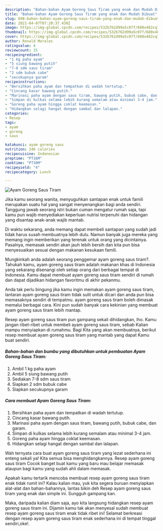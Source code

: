 ```yaml
---
description: "Bahan-bahan Ayam Goreng Saus Tiram yang enak dan Mudah Dibuat"
title: "Bahan-bahan Ayam Goreng Saus Tiram yang enak dan Mudah Dibuat"
slug: 698-bahan-bahan-ayam-goreng-saus-tiram-yang-enak-dan-mudah-dibuat
date: 2021-04-07T07:20:37.430Z
image: https://img-global.cpcdn.com/recipes/532b762d99a5c07f/680x482cq70/ayam-goreng-saus-tiram-foto-resep-utama.jpg
thumbnail: https://img-global.cpcdn.com/recipes/532b762d99a5c07f/680x482cq70/ayam-goreng-saus-tiram-foto-resep-utama.jpg
cover: https://img-global.cpcdn.com/recipes/532b762d99a5c07f/680x482cq70/ayam-goreng-saus-tiram-foto-resep-utama.jpg
author: Ronald Morales
ratingvalue: 4
reviewcount: 15
recipeingredient:
- "1 kg paha ayam"
- "5 siung bawang putih"
- "7-8 sdm saus tiram"
- "2 sdm bubuk cabe"
- "secukupnya garam"
recipeinstructions:
- "Bersihkan paha ayam dan tempatkan di wadah tertutup."
- "Cincang kasar bawang putih."
- "Marinasi paha ayam dengan saus tiram, bawang putih, bubuk cabe, dan garam."
- "Simpan di kulkas selama lebih kurang semalam atau minimal 3-4 jam."
- "Goreng paha ayam hingga coklat keemasan."
- "Hidangkan selagi hangat dengan sambal dan lalapan."
categories:
- Resep
tags:
- ayam
- goreng
- saus

katakunci: ayam goreng saus 
nutrition: 246 calories
recipecuisine: Indonesian
preptime: "PT16M"
cooktime: "PT30M"
recipeyield: "4"
recipecategory: Lunch

---
```



![Ayam Goreng Saus Tiram](https://img-global.cpcdn.com/recipes/532b762d99a5c07f/680x482cq70/ayam-goreng-saus-tiram-foto-resep-utama.jpg)

Jika kamu seorang wanita, menyuguhkan santapan enak untuk famili merupakan suatu hal yang sangat menyenangkan bagi anda sendiri. Tanggung jawab seorang istri bukan cuman mengatur rumah saja, tapi kamu pun wajib menyediakan keperluan nutrisi terpenuhi dan hidangan yang disantap anak-anak wajib mantab.

Di waktu  sekarang, anda memang dapat membeli santapan yang sudah jadi tidak harus susah membuatnya lebih dulu. Namun banyak juga mereka yang memang ingin memberikan yang terenak untuk orang yang dicintainya. Pasalnya, memasak sendiri akan jauh lebih bersih dan kita pun bisa menyesuaikan sesuai dengan makanan kesukaan famili. 



Mungkinkah anda adalah seorang penggemar ayam goreng saus tiram?. Tahukah kamu, ayam goreng saus tiram adalah makanan khas di Indonesia yang sekarang disenangi oleh setiap orang dari berbagai tempat di Indonesia. Kamu dapat membuat ayam goreng saus tiram sendiri di rumah dan dapat dijadikan hidangan favoritmu di akhir pekanmu.

Anda tak perlu bingung jika kamu ingin memakan ayam goreng saus tiram, lantaran ayam goreng saus tiram tidak sulit untuk dicari dan anda pun bisa memasaknya sendiri di tempatmu. ayam goreng saus tiram boleh dimasak memalui berbagai cara. Kini pun sudah banyak cara kekinian yang membuat ayam goreng saus tiram lebih mantap.

Resep ayam goreng saus tiram pun gampang sekali dihidangkan, lho. Kamu jangan ribet-ribet untuk membeli ayam goreng saus tiram, sebab Kalian mampu menyiapkan di rumahmu. Bagi Kita yang akan membuatnya, berikut resep membuat ayam goreng saus tiram yang mantab yang dapat Kamu buat sendiri.

<!--inarticleads1-->

##### Bahan-bahan dan bumbu yang dibutuhkan untuk pembuatan Ayam Goreng Saus Tiram:

1. Ambil 1 kg paha ayam
1. Ambil 5 siung bawang putih
1. Sediakan 7-8 sdm saus tiram
1. Siapkan 2 sdm bubuk cabe
1. Siapkan secukupnya garam




<!--inarticleads2-->

##### Cara membuat Ayam Goreng Saus Tiram:

1. Bersihkan paha ayam dan tempatkan di wadah tertutup.
1. Cincang kasar bawang putih.
1. Marinasi paha ayam dengan saus tiram, bawang putih, bubuk cabe, dan garam.
1. Simpan di kulkas selama lebih kurang semalam atau minimal 3-4 jam.
1. Goreng paha ayam hingga coklat keemasan.
1. Hidangkan selagi hangat dengan sambal dan lalapan.




Wah ternyata cara buat ayam goreng saus tiram yang lezat sederhana ini enteng sekali ya! Kita semua bisa menghidangkannya. Resep ayam goreng saus tiram Cocok banget buat kamu yang baru mau belajar memasak ataupun bagi kamu yang sudah ahli dalam memasak.

Apakah kamu tertarik mencoba membuat resep ayam goreng saus tiram enak tidak rumit ini? Kalau kalian mau, yuk kita segera buruan menyiapkan alat-alat dan bahan-bahannya, lantas bikin deh Resep ayam goreng saus tiram yang enak dan simple ini. Sungguh gampang kan. 

Maka, daripada kalian diam saja, ayo kita langsung hidangkan resep ayam goreng saus tiram ini. Dijamin kamu tak akan menyesal sudah membuat resep ayam goreng saus tiram enak tidak ribet ini! Selamat berkreasi dengan resep ayam goreng saus tiram enak sederhana ini di tempat tinggal sendiri,oke!.


